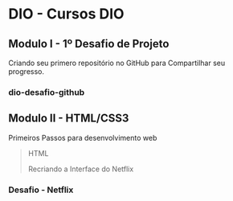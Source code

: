 # DIO - Cursos DIO
## Modulo I - 1º Desafio de Projeto
Criando seu primero repositório no GitHub para Compartilhar seu progresso. 
### dio-desafio-github 
## Modulo II - HTML/CSS3
Primeiros Passos para desenvolvimento web
> HTML
> 
> Recriando a Interface do Netflix
> 
### Desafio - Netflix
